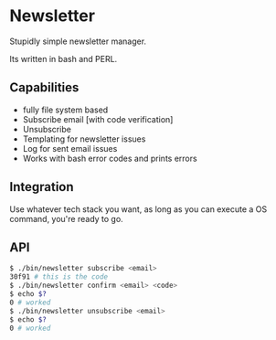 # Newsletter

Stupidly simple newsletter manager.

Its written in bash and PERL.

## Capabilities
- fully file system based
- Subscribe email [with code verification]
- Unsubscribe
- Templating for newsletter issues
- Log for sent email issues
- Works with bash error codes and prints errors

## Integration
Use whatever tech stack you want, as long as you can execute a OS command, you're ready to go.

## API
```bash
$ ./bin/newsletter subscribe <email>
30f91 # this is the code
$ ./bin/newsletter confirm <email> <code>
$ echo $?
0 # worked
$ ./bin/newsletter unsubscribe <email>
$ echo $?
0 # worked
```
